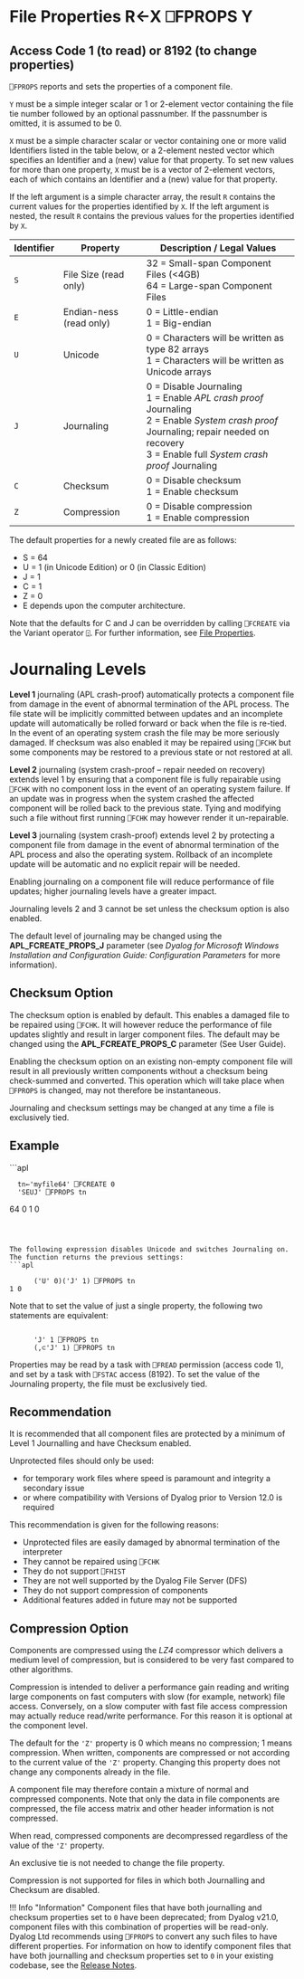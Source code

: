 <!-- Hidden search keywords -->
<div style="display: none;">
  ⎕FPROPS FPROPS
</div>

<h1 class="heading"><span class="name">File Properties</span> <span class="command">R←X ⎕FPROPS Y</span></h1>

## Access Code 1 (to read) or 8192 (to change properties)

`⎕FPROPS` reports and sets the properties of a component file.

`Y` must be a simple integer scalar or  1 or 2-element vector containing the file tie number followed by an optional passnumber. If the passnumber is omitted, it is assumed to be 0.

`X` must be a simple character scalar or vector containing one or more valid Identifiers listed in the table below, or a 2-element nested vector which specifies an Identifier and a (new) value for that property. To set new values for more than one property, `X` must be is a vector of 2-element vectors, each of which contains an Identifier and a (new) value for that property.

If the left argument is a simple character array, the result `R` contains the current values for the properties identified by `X`. If the left argument is nested, the result `R` contains the previous values for the properties identified by `X`.


|Identifier|Property|Description / Legal Values|
|---|---|---|
|`S`|File Size (read only)|32 = Small-span Component Files (<4GB)<br>64 = Large-span Component Files|
|`E`|Endian-ness (read only)|0 = Little-endian<br>1 = Big-endian|
|`U`|Unicode|0 = Characters will be written as type 82 arrays<br>1 = Characters will be written as Unicode arrays|
|`J`|Journaling|0 = Disable Journaling<br>1 = Enable *APL crash proof* Journaling<br>2 = Enable *System crash proof* Journaling; repair needed on recovery<br>3 = Enable full *System crash proof* Journaling|
|`C`|Checksum|0 = Disable checksum<br>1 = Enable checksum|
|`Z`|Compression|0 = Disable compression<br>1 = Enable compression|




The default properties for a newly created file are as follows:

- S = 64
- U = 1 (in Unicode Edition) or 0 (in Classic Edition)
- J = 1
- C = 1
- Z = 0
- E depends upon the computer architecture.



Note that the defaults for C and J can be overridden by calling `⎕FCREATE` via the Variant operator `⍠`. For further information, see [File Properties](fcreate.md).

# Journaling Levels


**Level 1** journaling (APL crash-proof) automatically protects a component file from damage in the event of abnormal termination of the APL process. The file state will be implicitly committed between updates and an incomplete update will automatically be rolled forward or back when the file is re-tied. In the event of an operating system crash the file may be more seriously damaged. If checksum was also enabled it may be repaired using `⎕FCHK` but some components may be restored to a previous state or not restored at all.


**Level 2** journaling (system crash-proof – repair needed on recovery) extends level 1 by ensuring that a component file is fully repairable using `⎕FCHK` with no component loss in the event of an operating system failure. If an update was in progress when the system crashed the affected component will be rolled back to the previous state. Tying and modifying such a file without first running `⎕FCHK` may however render it un-repairable.


**Level 3** journaling (system crash-proof) extends level 2 by protecting a component file from damage in the event of abnormal termination of the APL process and also the operating system. Rollback of an incomplete update will be automatic and no explicit repair will be needed.


Enabling journaling on a component file will reduce performance of file updates; higher journaling levels have a greater impact.


Journaling levels 2 and 3 cannot be set unless the checksum option is also enabled.


The default level of journaling may be changed using the **APL_FCREATE_PROPS_J** parameter (see *Dyalog for Microsoft Windows Installation and Configuration Guide: Configuration Parameters* for more information).


## Checksum Option


The checksum option is enabled by default. This  enables a damaged file to be repaired using `⎕FCHK`. It will however  reduce the performance of file updates slightly and result in larger component files. The default may be changed using the **APL_FCREATE_PROPS_C** parameter (See User Guide).


Enabling the checksum option on an existing non-empty component file will result in all previously written components without a checksum  being check-summed and converted. This operation which will take place when `⎕FPROPS` is changed, may not therefore be instantaneous.



Journaling and checksum settings may be changed at any time a file is exclusively tied.

<h2 class="example">Example</h2>
```apl

      tn←'myfile64' ⎕FCREATE 0
      'SEUJ' ⎕FPROPS tn
64 0 1 0

```



The following expression disables Unicode and switches Journaling on. The function returns the previous settings:
```apl

      ('U' 0)('J' 1) ⎕FPROPS tn
1 0
```




Note that to set the value of just a single property, the following two statements are equivalent:
```apl

      'J' 1 ⎕FPROPS tn
      (,⊂'J' 1) ⎕FPROPS tn
```



Properties may be read by a task with `⎕FREAD` permission (access code 1), and set by a task with `⎕FSTAC` access (8192). To set the value of the Journaling property, the file must be exclusively tied.

## Recommendation


It is recommended that all component files are protected by  a minimum of Level 1 Journalling and have Checksum enabled.


Unprotected files  should only be used:

- for temporary work files where speed is paramount and integrity a secondary issue
- or where compatibility with Versions of Dyalog prior to Version 12.0 is required



This recommendation is given for the following reasons:

- Unprotected files are easily damaged by abnormal termination of the interpreter
- They cannot be repaired using `⎕FCHK`
- They do not support `⎕FHIST`
- They are not well supported by the Dyalog File Server (DFS)
- They do not support compression of components
- Additional features added in future may not be supported


## Compression Option


Components are compressed using the *LZ4* compressor which delivers a medium level of compression, but is considered to be very fast compared to other algorithms.


Compression is intended to deliver a performance gain reading and writing large components on fast computers with slow (for example, network) file access. Conversely, on a slow computer with fast file access compression may actually reduce read/write performance. For this reason it is optional at the component level.


The default for the `'Z'` property is 0 which means no compression; 1 means compression. When written, components are compressed or not according to the current value of the `'Z'` property. Changing this property does not change any components already in the file.


A component file may therefore contain a mixture of normal and compressed components. Note that only the data in file components are compressed, the file access matrix and other header information is not compressed.


When read, compressed components are decompressed regardless of the value of the `'Z'` property.


An exclusive tie is not needed to change the file property.


Compression is not supported for files in which both Journalling and Checksum are disabled.

!!! Info "Information"
    Component files that have both journalling and checksum properties set to `0` have been deprecated; from Dyalog v21.0, component files with this combination of properties will be read-only. Dyalog Ltd recommends using `⎕FPROPS` to convert any such files to have different properties. For information on how to identify component files that have both journalling and checksum properties set to `0` in your existing codebase, see the [Release Notes](../../../release-notes/announcements/deprecated-functionality/).

